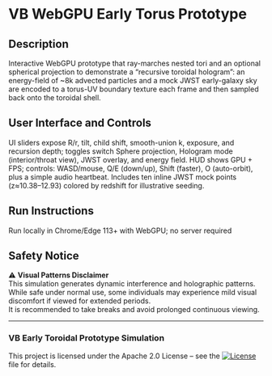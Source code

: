 # VB WebGPU Early Torus Prototype

<h2>Description</h2>
<p>Interactive WebGPU prototype that ray-marches nested tori and an optional spherical projection to demonstrate a “recursive toroidal hologram”: an energy-field of ~8k advected particles and a mock JWST early-galaxy sky are encoded to a torus-UV boundary texture each frame and then sampled back onto the toroidal shell.</p>

<h2>User Interface and Controls</h2>
<p>UI sliders expose R/r, tilt, child shift, smooth-union k, exposure, and recursion depth; toggles switch Sphere projection, Hologram mode (interior/throat view), JWST overlay, and energy field. HUD shows GPU + FPS; controls: WASD/mouse, Q/E (down/up), Shift (faster), O (auto-orbit), plus a simple audio heartbeat. Includes ten inline JWST mock points (z≈10.38–12.93) colored by redshift for illustrative seeding.</p> 

<h2>Run Instructions</h2>
<p>Run locally in Chrome/Edge 113+ with WebGPU; no server required</p>


## Safety Notice

⚠️ **Visual Patterns Disclaimer**  
This simulation generates dynamic interference and holographic patterns.  
While safe under normal use, some individuals may experience mild visual discomfort if viewed for extended periods.  
It is recommended to take breaks and avoid prolonged continuous viewing.

---

### VB Early Toroidal Prototype Simulation

This project is licensed under the Apache 2.0 License – see the [![License](https://img.shields.io/badge/License-Apache_2.0-blue.svg)](LICENSE) file for details.


